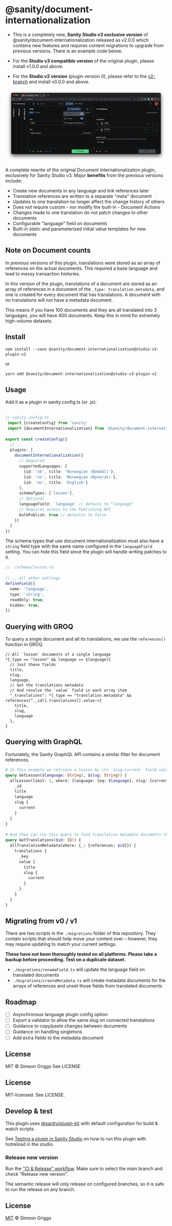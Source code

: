# @sanity/document-internationalization 

- This is a completely new, **Sanity Studio v3 exclusive version** of @sanity/document-internationalization released as v2.0.0 which contains new features and requires content migrations to upgrade from previous versions. There is an example code below.

- For the **Studio v3 compatible version** of the original plugin, please install v1.0.0 and above.

- For the **Studio v2 version** (plugin version 0), please refer to the [v2-branch](https://github.com/sanity-io/document-internationalization) and install v0.0.0 and above.

![v3 Studio with @sanity/document-internationalization v1 Installed](/img/sanity-document-internationalization-v2.png)

A complete rewrite of the original Document Internationalization plugin, exclusively for Sanity Studio v3. Major **benefits** from the previous versions include:

- Create new documents in any language and link references later
- Translation references are written to a separate "meta" document
- Updates to one translation no longer affect the change history of others
- Does not require custom - nor modify the built-in - Document Actions
- Changes made to one translation do not patch changes to other documents
- Configurable "language" field on documents
- Built-in static and parameterized initial value templates for new documents

## Note on Document counts

In previous versions of this plugin, translations were stored as an array of references on the actual documents. This required a base language and lead to messy transaction histories.

In this version of the plugin, translations of a document are stored as an array of references in a document of the `_type: translation.metadata`, and one is created for every document that has translations. A document with no translations will not have a metadata document.

This means if you have 100 documents and they are all translated into 3 languages, you will have 400 documents. Keep this in mind for extremely high-volume datasets.

## Install

```
npm install --save @sanity/document-internationalization@studio-v3-plugin-v2
```

or

```
yarn add @sanity/document-internationalization@studio-v3-plugin-v2
```

## Usage

Add it as a plugin in sanity.config.ts (or .js):

```ts

// sanity.config.ts
 import {createConfig} from 'sanity'
 import {documentInternationalization} from '@sanity/document-internationalization'

export const createConfig({
  // ...
  plugins: [
    documentInternationalization({
      // Required
      supportedLanguages: [
        {id: 'nb', title: 'Norwegian (Bokmål)'},
        {id: 'nn', title: 'Norwegian (Nynorsk)'},
        {id: 'en', title: 'English'}
      ],
      schemaTypes: ['lesson'],
      // Optional
      languageField: `language` // defauts to "language"
      // Requires access to the Publishing API
      bulkPublish: true // defaults to false
    })
  ]
})
```

The schema types that use document internationalization must also have a `string` field type with the same name configured in the `languageField` setting. You can hide this field since the plugin will handle writing patches to it.

```ts
// ./schema/lesson.ts

// ...all other settings
defineField({
  name: 'language',
  type: 'string',
  readOnly: true,
  hidden: true,
})
```

## Querying with GROQ

To query a single document and all its translations, we use the `references()` function in GROQ.

```json5
// All `lesson` documents of a single language
*[_type == "lesson" && language == $language]{
  // Just these fields
  title,
  slug,
  language,
  // Get the translations metadata
  // And resolve the `value` field in each array item
  "_translations": *[_type == "translation.metadata" && references(^._id)].translations[].value->{
    title,
    slug,
    language
  },
}
```

## Querying with GraphQL

Fortunately, the Sanity GraphQL API contains a similar filter for document references.

```graphql
# In this example we retrieve a lesson by its `slug.current` field value
query GetLesson($language: String!, $slug: String!) {
  allLesson(limit: 1, where: {language: {eq: $language}, slug: {current: {eq: $slug}}}) {
    _id
    title
    language
    slug {
      current
    }
  }
}

# And then can run this query to find translation metadata documents that use its ID
query GetTranslations($id: ID!) {
  allTranslationMetadata(where: {_: {references: $id}}) {
    translations {
      _key
      value {
        title
        slug {
          current
        }
      }
    }
  }
}
```

## Migrating from v0 / v1

There are two scripts in the `./migrations` folder of this repository. They contain scripts that should help move your content over – however, they may require updating to match your current settings.

**These have not been thoroughly tested on all platforms. Please take a backup before proceeding. Test on a duplicate dataset.**

- `./migrations/renameField.ts` will update the language field on translated documents
- `./migrations/createMetadata.ts` will create metadata documents for the arrays of references and unset those fields from translated documents

## Roadmap

- [ ] Asynchronous language plugin config option
- [ ] Export a validator to allow the same slug on connected translations
- [ ] Guidance to copy/paste changes between documents
- [ ] Guidance on handling singletons
- [ ] Add extra fields to the metadata document

## License

MIT © Simeon Griggs
See LICENSE

## License

MIT-licensed. See LICENSE.

## Develop & test

This plugin uses [@sanity/plugin-kit](https://github.com/sanity-io/plugin-kit)
with default configuration for build & watch scripts.

See [Testing a plugin in Sanity Studio](https://github.com/sanity-io/plugin-kit#testing-a-plugin-in-sanity-studio)
on how to run this plugin with hotreload in the studio.

### Release new version

Run the ["CI & Release" workflow](https://github.com/sanity-io/document-internationalization/actions/workflows/main.yml).
Make sure to select the main branch and check "Release new version".

The semantic release will only release on configured branches, so it is safe to run the release on any branch.

## License

[MIT](LICENSE) © Simeon Griggs
